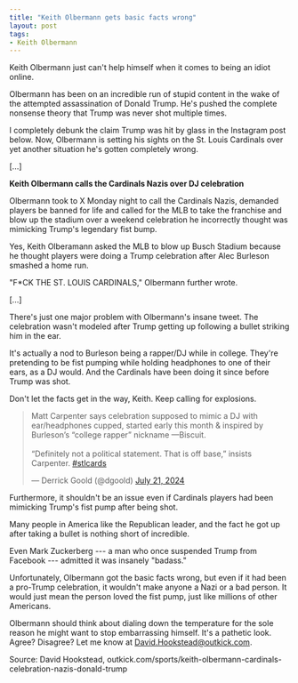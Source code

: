 ```yaml
---
title: "Keith Olbermann gets basic facts wrong"
layout: post
tags:
- Keith Olbermann
---
```


Keith Olbermann just can't help himself when it comes to being an idiot online.

Olbermann has been on an incredible run of stupid content in the wake of the attempted assassination of Donald Trump. He's pushed the complete nonsense theory that Trump was never shot multiple times.

I completely debunk the claim Trump was hit by glass in the Instagram post below. Now, Olbermann is setting his sights on the St. Louis Cardinals over yet another situation he's gotten completely wrong.

\[...\]

**Keith Olbermann calls the Cardinals Nazis over DJ celebration**

Olbermann took to X Monday night to call the Cardinals Nazis, demanded players be banned for life and called for the MLB to take the franchise and blow up the stadium over a weekend celebration he incorrectly thought was mimicking Trump's legendary fist bump.

Yes, Keith Olberamann asked the MLB to blow up Busch Stadium because he thought players were doing a Trump celebration after Alec Burleson smashed a home run.

"F*CK THE ST. LOUIS CARDINALS," Olbermann further wrote.

\[...\]

There's just one major problem with Olbermann's insane tweet. The celebration wasn't modeled after Trump getting up following a bullet striking him in the ear.

It's actually a nod to Burleson being a rapper/DJ while in college. They're pretending to be fist pumping while holding headphones to one of their ears, as a DJ would. And the Cardinals have been doing it since before Trump was shot.

Don't let the facts get in the way, Keith. Keep calling for explosions.

<blockquote class="twitter-tweet"><p lang="en" dir="ltr">Matt Carpenter says celebration supposed to mimic a DJ with ear/headphones cupped, started early this month &amp; inspired by Burleson’s “college rapper” nickname —Biscuit. <br><br>“Definitely not a political statement. That is off base,” insists Carpenter. <a href="https://twitter.com/hashtag/stlcards?src=hash&amp;ref_src=twsrc%5Etfw">#stlcards</a></p>&mdash; Derrick Goold (@dgoold) <a href="https://twitter.com/dgoold/status/1815123157457756491?ref_src=twsrc%5Etfw">July 21, 2024</a></blockquote> <script async src="https://platform.twitter.com/widgets.js" charset="utf-8"></script>

Furthermore, it shouldn't be an issue even if Cardinals players had been mimicking Trump's fist pump after being shot.

Many people in America like the Republican leader, and the fact he got up after taking a bullet is nothing short of incredible.

Even Mark Zuckerberg --- a man who once suspended Trump from Facebook --- admitted it was insanely "badass."

Unfortunately, Olbermann got the basic facts wrong, but even if it had been a pro-Trump celebration, it wouldn't make anyone a Nazi or a bad person. It would just mean the person loved the fist pump, just like millions of other Americans.

Olbermann should think about dialing down the temperature for the sole reason he might want to stop embarrassing himself. It's a pathetic look. Agree? Disagree? Let me know at David.Hookstead@outkick.com.

Source: David Hookstead, outkick.com/sports/keith-olbermann-cardinals-celebration-nazis-donald-trump
